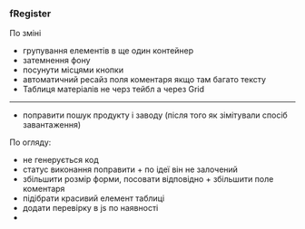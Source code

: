 ### fRegister

По зміні
+ групування елементів в ще один контейнер
+ затемнення фону
+ посунути місцями кнопки
+ автоматичний ресайз поля коментаря якщо там багато тексту
+ Таблиця матеріалів не черз тейбл а через Grid
***
- поправити пошук продукту і заводу (після того як зімітували спосіб завантаження)

По огляду:
- не генерується код
- статус виконання поправити + по ідеї він не залочений
- збільшити розмір форми, посовати відповідно + збільшити поле коментаря
- підібрати красивий елемент таблиці
- додати перевірку в js по наявності
- 
